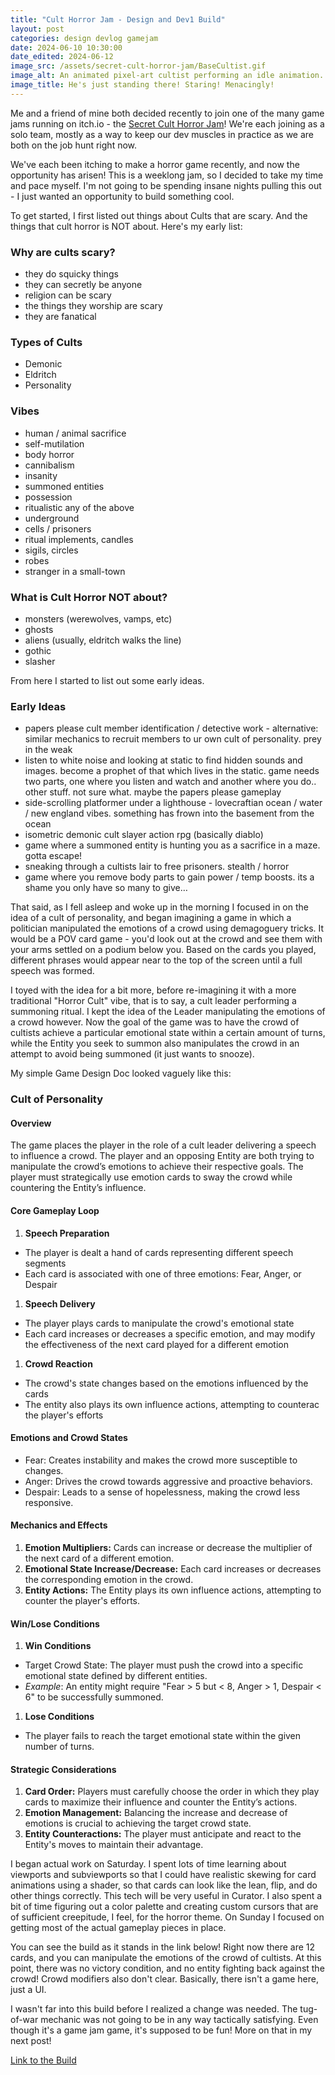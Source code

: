 ```yaml
---
title: "Cult Horror Jam - Design and Dev1 Build"
layout: post
categories: design devlog gamejam
date: 2024-06-10 10:30:00
date_edited: 2024-06-12
image_src: /assets/secret-cult-horror-jam/BaseCultist.gif
image_alt: An animated pixel-art cultist performing an idle animation.
image_title: He's just standing there! Staring! Menacingly!
---
```


Me and a friend of mine both decided recently to join one of the many game jams running on itch.io - the [Secret Cult Horror Jam](https://itch.io/jam/the-secret-cult-horror-jam)! We're each joining as a solo team, mostly as a way to keep our dev muscles in practice as we are both on the job hunt right now.

We've each been itching to make a horror game recently, and now the opportunity has arisen! This is a weeklong jam, so I decided to take my time and pace myself. I'm not going to be spending insane nights pulling this out - I just wanted an opportunity to build something cool.

<!--more-->

To get started, I first listed out things about Cults that are scary. And the things that cult horror is NOT about.  Here's my early list:

### Why are cults scary?
* they do squicky things
* they can secretly be anyone
* religion can be scary
* the things they worship are scary
* they are fanatical

### Types of Cults
* Demonic
* Eldritch
* Personality

### Vibes
* human / animal sacrifice
* self-mutilation
* body horror
* cannibalism
* insanity
* summoned entities
* possession
* ritualistic any of the above
* underground
* cells / prisoners
* ritual implements, candles
* sigils, circles
* robes
* stranger in a small-town 

### What is Cult Horror NOT about?
* monsters (werewolves, vamps, etc)
* ghosts
* aliens (usually, eldritch walks the line)
* gothic
* slasher

From here I started to list out some early ideas.

### Early Ideas
* papers please cult member identification / detective work - alternative: similar mechanics to recruit members to ur own cult of personality.  prey in the weak
* listen to white noise and looking at static to find hidden sounds and images. become a prophet of that which lives in the static. game needs two parts, one where you listen and watch and another where you do.. other stuff. not sure what. maybe the papers please gameplay
* side-scrolling platformer under a lighthouse - lovecraftian ocean / water / new england vibes.  something has frown into the basement from the ocean
* isometric demonic cult slayer action rpg (basically diablo)
* game where a summoned entity is hunting you as a sacrifice in a maze. gotta escape!
* sneaking through a cultists lair to free prisoners. stealth / horror
* game where you remove body parts to gain power / temp boosts. its a shame you only have so many to give…

That said, as I fell asleep and woke up in the morning I focused in on the idea of a cult of personality, and began imagining a game in which a politician manipulated the emotions of a crowd using demagoguery tricks. It would be a POV card game - you'd look out at the crowd and see them with your arms settled on a podium below you. Based on the cards you played, different phrases would appear near to the top of the screen until a full speech was formed.

I toyed with the idea for a bit more, before re-imagining it with a more traditional "Horror Cult" vibe, that is to say, a cult leader performing a summoning ritual. I kept the idea of the Leader manipulating the emotions of a crowd however. Now the goal of the game was to have the crowd of cultists achieve a particular emotional state within a certain amount of turns, while the Entity you seek to summon also manipulates the crowd in an attempt to avoid being summoned (it just wants to snooze).

My simple Game Design Doc looked vaguely like this:

### Cult of Personality
#### Overview
The game places the player in the role of a cult leader delivering a speech to influence a crowd. The player and an opposing Entity are both trying to manipulate the crowd’s emotions to achieve their respective goals. The player must strategically use emotion cards to sway the crowd while countering the Entity’s influence.
#### Core Gameplay Loop
1. **Speech Preparation**
 * The player is dealt a hand of cards representing different speech segments
 * Each card is associated with one of three emotions: Fear, Anger, or Despair
1. **Speech Delivery**
 * The player plays cards to manipulate the crowd's emotional state
 * Each card increases or decreases a specific emotion, and may modify the effectiveness of the next card played for a different emotion
1. **Crowd Reaction**
 * The crowd's state changes based on the emotions influenced by the cards
 * The entity also plays its own influence actions, attempting to counterac the player's efforts

#### Emotions and Crowd States
* Fear: Creates instability and makes the crowd more susceptible to changes.
* Anger: Drives the crowd towards aggressive and proactive behaviors.
* Despair: Leads to a sense of hopelessness, making the crowd less responsive.

#### Mechanics and Effects
1. **Emotion Multipliers:** Cards can increase or decrease the multiplier of the next card of a different emotion.
1. **Emotional State Increase/Decrease:** Each card increases or decreases the corresponding emotion in the crowd.
1. **Entity Actions:** The Entity plays its own influence actions, attempting to counter the player's efforts.

#### Win/Lose Conditions
1. **Win Conditions**
* Target Crowd State: The player must push the crowd into a specific emotional state defined by different entities.
* *Example*: An entity might require "Fear > 5 but < 8, Anger > 1, Despair < 6" to be successfully summoned.
1. **Lose Conditions**
* The player fails to reach the target emotional state within the given number of turns.

#### Strategic Considerations
1. **Card Order:** Players must carefully choose the order in which they play cards to maximize their influence and counter the Entity’s actions.
1. **Emotion Management:** Balancing the increase and decrease of emotions is crucial to achieving the target crowd state.
1. **Entity Counteractions:** The player must anticipate and react to the Entity's moves to maintain their advantage.


I began actual work on Saturday. I spent lots of time learning about viewports and subviewports so that I could have realistic skewing for card animations using a shader, so that cards can look like the lean, flip, and do other things correctly. This tech will be very useful in Curator. I also spent a bit of time figuring out a color palette and creating custom cursors that are of sufficient creepitude, I feel, for the horror theme. On Sunday I focused on getting most of the actual gameplay pieces in place. 

You can see the build as it stands in the link below! Right now there are 12 cards, and you can manipulate the emotions of the crowd of cultists. At this point, there was no victory condition, and no entity fighting back against the crowd! Crowd modifiers also don't clear. Basically, there isn't a game here, just a UI. 

I wasn't far into this build before I realized a change was needed. The tug-of-war mechanic was not going to be in any way tactically satisfying. Even though it's a game jam game, it's supposed to be fun! More on that in my next post!

<a href="/assets/secret-cult-horror-jam/dev1/" target="_blank">Link to the Build</a>
